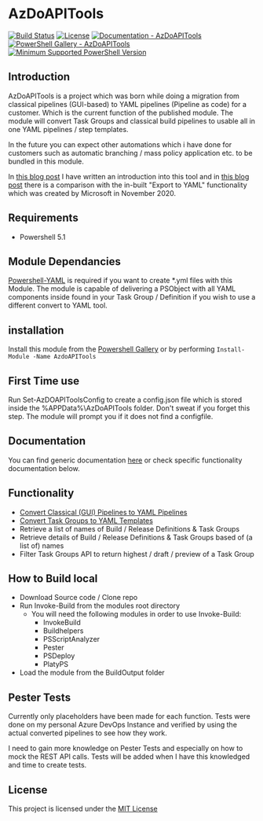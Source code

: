 # AzDoAPITools

[![Build Status](https://dev.azure.com/ContinuousData/cdtestproject/_apis/build/status/tsteenbakkers.AzDoAPITools?repoName=Continuous-Data%2FAzDoAPITools&branchName=master)](https://dev.azure.com/ContinuousData/cdtestproject/_build/latest?definitionId=4&repoName=Continuous-Data%2FAzDoAPITools&branchName=master)
[![License](https://img.shields.io/badge/license-MIT-blue.svg)](./LICENSE.md)
[![Documentation - AzDoAPITools](https://img.shields.io/badge/Documentation-AzDoAPITools-blue.svg)](./docs/README.md)
[![PowerShell Gallery - AzDoAPITools](https://img.shields.io/badge/PowerShell%20Gallery-AzDoAPITools-blue.svg)](https://www.powershellgallery.com/packages/AzDoAPITools)
[![Minimum Supported PowerShell Version](https://img.shields.io/badge/PowerShell-5.1-blue.svg)](https://github.com/PowerShell/PowerShell)

## Introduction

AzDoAPITools is a project which was born while doing a migration from classical pipelines (GUI-based) to YAML pipelines (Pipeline as code) for a customer. Which is the current function of the published module. The module will convert Task Groups and classical build pipelines to usable all in one YAML pipelines / step templates.

In the future you can expect other automations which i have done for customers such as automatic branching / mass policy application etc. to be bundled in this module.

In [this blog post](https://www.continuous-data.nl/tools/intro-azdoapitools/) I have written an introduction into this tool and in [this blog post](https://www.continuous-data.nl/azure-devops/full-review-of-the-new-export-to-yaml-feature-in-azure-devops/) there is a comparison with the in-built "Export to YAML" functionality which was created by Microsoft in November 2020.

## Requirements

- Powershell 5.1

## Module Dependancies

[Powershell-YAML](https://www.powershellgallery.com/packages/powershell-yaml) is required if you want to create \*.yml files with this Module. The module is capable of delivering a PSObject with all YAML components inside found in your Task Group / Definition if you wish to use a different convert to YAML tool.

## installation

Install this module from the [Powershell Gallery](https://www.powershellgallery.com/packages/AzdoAPITools) or by performing `Install-Module -Name AzdoAPITools`

## First Time use

Run Set-AzDOAPIToolsConfig to create a config.json file which is stored inside the %APPData%\AzDoAPITools folder. Don't sweat if you forget this step. The module will prompt you if it does not find a configfile.

## Documentation

You can find generic documentation [here](/docs/README.md) or check specific functionality documentation below.

## Functionality

- [Convert Classical (GUI) Pipelines to YAML Pipelines](/docs/classic-to-yaml-conversion.md)
- [Convert Task Groups to YAML Templates](/docs/classic-to-yaml-conversion.md)
- Retrieve a list of names of Build / Release Definitions & Task Groups
- Retrieve details of Build / Release Definitions & Task Groups based of (a list of) names
- Filter Task Groups API to return highest / draft / preview of a Task Group

## How to Build local

- Download Source code / Clone repo
- Run Invoke-Build from the modules root directory
  - You will need the following modules in order to use Invoke-Build:
    - InvokeBuild
    - Buildhelpers
    - PSScriptAnalyzer
    - Pester
    - PSDeploy
    - PlatyPS
- Load the module from the BuildOutput folder

## Pester Tests

Currently only placeholders have been made for each function. Tests were done on my personal Azure DevOps Instance and verified by using the actual converted pipelines to see how they work.

I need to gain more knowledge on Pester Tests and especially on how to mock the REST API calls. Tests will be added when I have this knowledged and time to create tests.

## License

This project is licensed under the [MIT License](https://github.com/tsteenbakkers/AzDoAPITools/blob/master/LICENSE.md)
